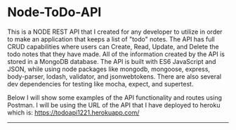 # Node-ToDo-API
This is a NODE REST API that I created for any developer to utilize in order to make an application that keeps a list of "todo" notes. The API has full CRUD capabilities where users can Create, Read, Update, and Delete the todo notes that they have made. All of the information created by the API is stored in a MongoDB database. The API is built with ES6 JavaScript and JSON, while using node packages like mongodb, mongoose, express, body-parser, lodash, validator, and jsonwebtokens. There are also several dev dependencies for testing like mocha, expect, and supertest.

Below I will show some examples of the API functionality and routes using Postman. I will be using the URL of the API that I have deployed to heroku which is: https://todoapi1221.herokuapp.com/

---


